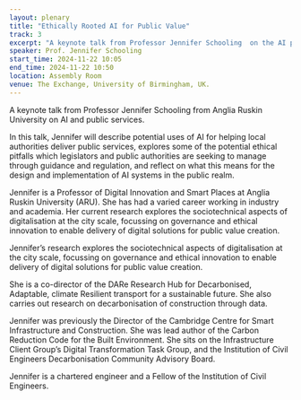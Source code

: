 ```yaml
---
layout: plenary
title: "Ethically Rooted AI for Public Value"
track: 3
excerpt: "A keynote talk from Professor Jennifer Schooling  on the AI potential for helping local authorities deliver public services."
speaker: Prof. Jennifer Schooling
start_time: 2024-11-22 10:05
end_time: 2024-11-22 10:50
location: Assembly Room
venue: The Exchange, University of Birmingham, UK.
---
```


A keynote talk from Professor Jennifer Schooling from Anglia Ruskin University on AI and public services.

In this talk, Jennifer will describe potential uses of AI for helping local authorities 
deliver public services, explores some of the potential ethical pitfalls which legislators 
and public authorities are seeking to manage through guidance and regulation, and reflect 
on what this means for the design and implementation of AI systems in the public realm.

Jennifer is a Professor of Digital Innovation and Smart Places at Anglia Ruskin University 
(ARU). She has had a varied career working in industry and academia. Her current research 
explores the sociotechnical aspects of digitalisation at the city scale, focussing on 
governance and ethical innovation to enable delivery of digital solutions for public value 
creation.

Jennifer’s research explores the sociotechnical aspects of digitalisation at the city 
scale, focussing on governance and ethical innovation to enable delivery of digital 
solutions for public value creation.

She is a co-director of the DARe Research Hub for Decarbonised, Adaptable, climate Resilient 
transport for a sustainable future. She also carries out research on decarbonisation of 
construction through data.

Jennifer was previously the Director of the Cambridge Centre for Smart Infrastructure and 
Construction. She was lead author of the Carbon Reduction Code for the Built Environment. She 
sits on the Infrastructure Client Group’s Digital Transformation Task Group, and the Institution 
of Civil Engineers Decarbonisation Community Advisory Board.

Jennifer is a chartered engineer and a Fellow of the Institution of Civil Engineers.
